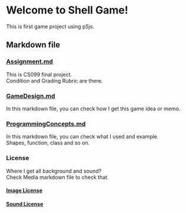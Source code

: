 # Welcome to Shell Game!
This is first game project using p5js.

## Markdown file
### [Assignment.md](Assignment.md)
This is CS099 final project. \
Condition and Grading Rubric are there. 

### [GameDesign.md](GameDesign.md)
In this markdown file, you can check how I get this game idea or memo.

### [ProgrammingConcepts.md](ProgrammingConcepts.md)
In this markdown file, you can check what I used and example. \
Shapes, function, class and so on.

### License
Where I get all background and sound? \
Check Media markdown file to check that.

#### [Image License](assets\Image\License\Media.md) 
#### [Sound License](assets\Sound\License\Media.md)